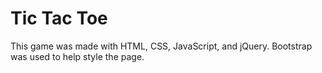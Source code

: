 # Tic Tac Toe
This game was made with HTML, CSS, JavaScript, and jQuery. Bootstrap was used to help style the page.
